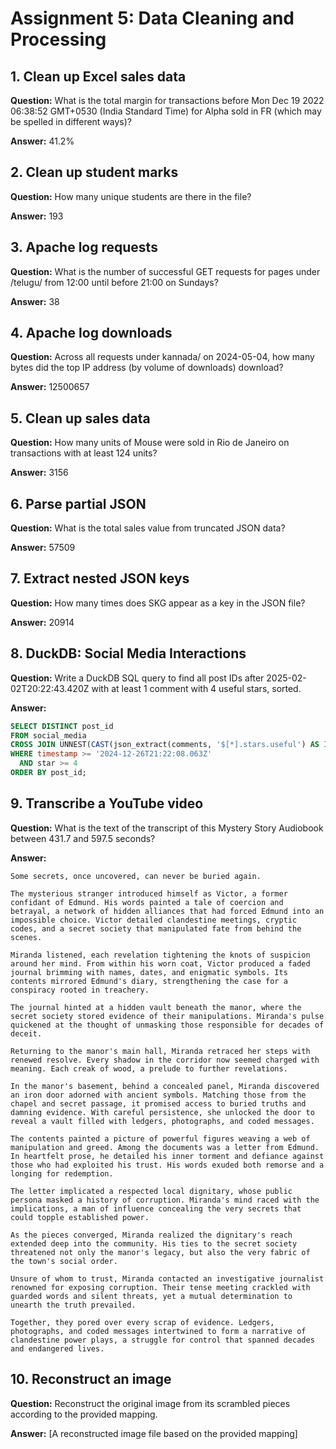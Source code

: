 # Assignment 5: Data Cleaning and Processing

## 1. Clean up Excel sales data

**Question:** What is the total margin for transactions before Mon Dec 19 2022 06:38:52 GMT+0530 (India Standard Time) for Alpha sold in FR (which may be spelled in different ways)?

**Answer:** 41.2%

## 2. Clean up student marks

**Question:** How many unique students are there in the file?

**Answer:** 193

## 3. Apache log requests

**Question:** What is the number of successful GET requests for pages under /telugu/ from 12:00 until before 21:00 on Sundays?

**Answer:** 38

## 4. Apache log downloads

**Question:** Across all requests under kannada/ on 2024-05-04, how many bytes did the top IP address (by volume of downloads) download?

**Answer:** 12500657

## 5. Clean up sales data

**Question:** How many units of Mouse were sold in Rio de Janeiro on transactions with at least 124 units?

**Answer:** 3156

## 6. Parse partial JSON

**Question:** What is the total sales value from truncated JSON data?

**Answer:** 57509

## 7. Extract nested JSON keys

**Question:** How many times does SKG appear as a key in the JSON file?

**Answer:** 20914

## 8. DuckDB: Social Media Interactions

**Question:** Write a DuckDB SQL query to find all post IDs after 2025-02-02T20:22:43.420Z with at least 1 comment with 4 useful stars, sorted.

**Answer:** 
```sql
SELECT DISTINCT post_id
FROM social_media
CROSS JOIN UNNEST(CAST(json_extract(comments, '$[*].stars.useful') AS INTEGER[])) AS t(star)
WHERE timestamp >= '2024-12-26T21:22:08.063Z'
  AND star >= 4
ORDER BY post_id;
```

## 9. Transcribe a YouTube video

**Question:** What is the text of the transcript of this Mystery Story Audiobook between 431.7 and 597.5 seconds?

**Answer:**
```
Some secrets, once uncovered, can never be buried again.

The mysterious stranger introduced himself as Victor, a former confidant of Edmund. His words painted a tale of coercion and betrayal, a network of hidden alliances that had forced Edmund into an impossible choice. Victor detailed clandestine meetings, cryptic codes, and a secret society that manipulated fate from behind the scenes.

Miranda listened, each revelation tightening the knots of suspicion around her mind. From within his worn coat, Victor produced a faded journal brimming with names, dates, and enigmatic symbols. Its contents mirrored Edmund's diary, strengthening the case for a conspiracy rooted in treachery.

The journal hinted at a hidden vault beneath the manor, where the secret society stored evidence of their manipulations. Miranda's pulse quickened at the thought of unmasking those responsible for decades of deceit.

Returning to the manor's main hall, Miranda retraced her steps with renewed resolve. Every shadow in the corridor now seemed charged with meaning. Each creak of wood, a prelude to further revelations.

In the manor's basement, behind a concealed panel, Miranda discovered an iron door adorned with ancient symbols. Matching those from the chapel and secret passage, it promised access to buried truths and damning evidence. With careful persistence, she unlocked the door to reveal a vault filled with ledgers, photographs, and coded messages.

The contents painted a picture of powerful figures weaving a web of manipulation and greed. Among the documents was a letter from Edmund. In heartfelt prose, he detailed his inner torment and defiance against those who had exploited his trust. His words exuded both remorse and a longing for redemption.

The letter implicated a respected local dignitary, whose public persona masked a history of corruption. Miranda's mind raced with the implications, a man of influence concealing the very secrets that could topple established power.

As the pieces converged, Miranda realized the dignitary's reach extended deep into the community. His ties to the secret society threatened not only the manor's legacy, but also the very fabric of the town's social order.

Unsure of whom to trust, Miranda contacted an investigative journalist renowned for exposing corruption. Their tense meeting crackled with guarded words and silent threats, yet a mutual determination to unearth the truth prevailed.

Together, they pored over every scrap of evidence. Ledgers, photographs, and coded messages intertwined to form a narrative of clandestine power plays, a struggle for control that spanned decades and endangered lives.
```

## 10. Reconstruct an image

**Question:** Reconstruct the original image from its scrambled pieces according to the provided mapping.

**Answer:** [A reconstructed image file based on the provided mapping]
